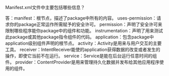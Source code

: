 Manifest.xml文件中主要包括哪些信息？

答：manifest：根节点，描述了package中所有的内容。
uses-permission：请求你的package正常运作所需赋予的安全许可。
permission：声明了安全许可来限制哪些程序能你package中的组件和功能。
instrumentation：声明了用来测试此package或其他package指令组件的代码。
application：包含package中application级别组件声明的根节点。
activity：Activity是用来与用户交互的主要工具。
receiver：IntentReceiver能使的application获得数据的改变或者发生的操作，即使它当前不在运行。
service：Service是能在后台运行任意时间的组件。
provider：ContentProvider是用来管理持久化数据并发布给其他应用程序使用的组件。
